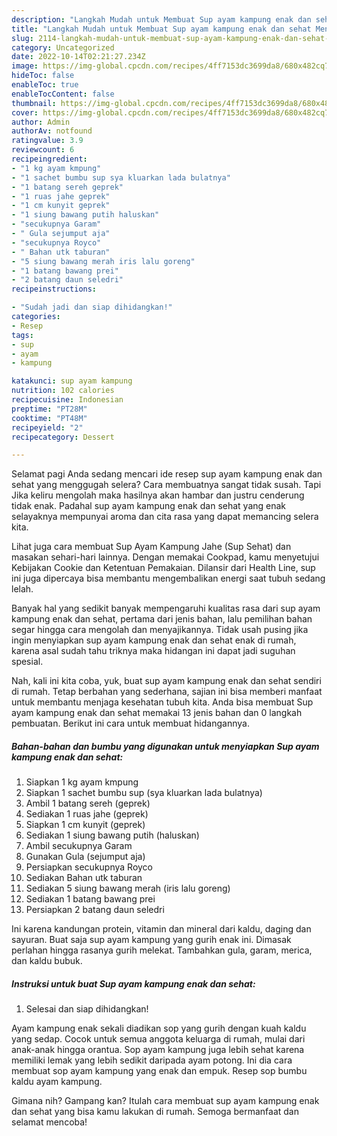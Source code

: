 ```yaml
---
description: "Langkah Mudah untuk Membuat Sup ayam kampung enak dan sehat Menu Buka Puas"
title: "Langkah Mudah untuk Membuat Sup ayam kampung enak dan sehat Menu Buka Puas"
slug: 2114-langkah-mudah-untuk-membuat-sup-ayam-kampung-enak-dan-sehat-menu-buka-puas
category: Uncategorized
date: 2022-10-14T02:21:27.234Z
image: https://img-global.cpcdn.com/recipes/4ff7153dc3699da8/680x482cq70/sup-ayam-kampung-enak-dan-sehat-foto-resep-utama.jpg
hideToc: false
enableToc: true
enableTocContent: false
thumbnail: https://img-global.cpcdn.com/recipes/4ff7153dc3699da8/680x482cq70/sup-ayam-kampung-enak-dan-sehat-foto-resep-utama.jpg
cover: https://img-global.cpcdn.com/recipes/4ff7153dc3699da8/680x482cq70/sup-ayam-kampung-enak-dan-sehat-foto-resep-utama.jpg
author: Admin
authorAv: notfound
ratingvalue: 3.9
reviewcount: 6
recipeingredient:
- "1 kg ayam kmpung"
- "1 sachet bumbu sup sya kluarkan lada bulatnya"
- "1 batang sereh geprek"
- "1 ruas jahe geprek"
- "1 cm kunyit geprek"
- "1 siung bawang putih haluskan"
- "secukupnya Garam"
- " Gula sejumput aja"
- "secukupnya Royco"
- " Bahan utk taburan"
- "5 siung bawang merah iris lalu goreng"
- "1 batang bawang prei"
- "2 batang daun seledri"
recipeinstructions:

- "Sudah jadi dan siap dihidangkan!"
categories:
- Resep
tags:
- sup
- ayam
- kampung

katakunci: sup ayam kampung 
nutrition: 102 calories
recipecuisine: Indonesian
preptime: "PT28M"
cooktime: "PT48M"
recipeyield: "2"
recipecategory: Dessert

---
```



Selamat pagi Anda sedang mencari ide resep sup ayam kampung enak dan sehat yang menggugah selera? Cara membuatnya sangat tidak susah. Tapi Jika keliru mengolah maka hasilnya akan hambar dan justru cenderung tidak enak. Padahal sup ayam kampung enak dan sehat yang enak selayaknya mempunyai aroma dan cita rasa yang dapat memancing selera kita.


Lihat juga cara membuat Sup Ayam Kampung Jahe (Sup Sehat) dan masakan sehari-hari lainnya. Dengan memakai Cookpad, kamu menyetujui Kebijakan Cookie dan Ketentuan Pemakaian. Dilansir dari Health Line, sup ini juga dipercaya bisa membantu mengembalikan energi saat tubuh sedang lelah.

Banyak hal yang sedikit banyak mempengaruhi kualitas rasa dari sup ayam kampung enak dan sehat, pertama dari jenis bahan, lalu pemilihan bahan segar hingga cara mengolah dan menyajikannya. Tidak usah pusing jika ingin menyiapkan sup ayam kampung enak dan sehat enak di rumah, karena asal sudah tahu triknya maka hidangan ini dapat jadi suguhan spesial.


Nah, kali ini kita coba, yuk, buat sup ayam kampung enak dan sehat sendiri di rumah. Tetap berbahan yang sederhana, sajian ini bisa memberi manfaat untuk membantu menjaga kesehatan tubuh kita. Anda bisa membuat Sup ayam kampung enak dan sehat memakai 13 jenis bahan dan 0 langkah pembuatan. Berikut ini cara untuk membuat hidangannya.

<!--inarticleads1-->

##### Bahan-bahan dan bumbu yang digunakan untuk menyiapkan Sup ayam kampung enak dan sehat:

1. Siapkan 1 kg ayam kmpung
1. Siapkan 1 sachet bumbu sup (sya kluarkan lada bulatnya)
1. Ambil 1 batang sereh (geprek)
1. Sediakan 1 ruas jahe (geprek)
1. Siapkan 1 cm kunyit (geprek)
1. Sediakan 1 siung bawang putih (haluskan)
1. Ambil secukupnya Garam
1. Gunakan  Gula (sejumput aja)
1. Persiapkan secukupnya Royco
1. Sediakan  Bahan utk taburan
1. Sediakan 5 siung bawang merah (iris lalu goreng)
1. Sediakan 1 batang bawang prei
1. Persiapkan 2 batang daun seledri


Ini karena kandungan protein, vitamin dan mineral dari kaldu, daging dan sayuran. Buat saja sup ayam kampung yang gurih enak ini. Dimasak perlahan hingga rasanya gurih melekat. Tambahkan gula, garam, merica, dan kaldu bubuk. 

<!--inarticleads2-->

##### Instruksi untuk buat Sup ayam kampung enak dan sehat:


1. Selesai dan siap dihidangkan!

Ayam kampung enak sekali diadikan sop yang gurih dengan kuah kaldu yang sedap. Cocok untuk semua anggota keluarga di rumah, mulai dari anak-anak hingga orantua. Sop ayam kampung juga lebih sehat karena memiliki lemak yang lebih sedikit daripada ayam potong. Ini dia cara membuat sop ayam kampung yang enak dan empuk. Resep sop bumbu kaldu ayam kampung. 

Gimana nih? Gampang kan? Itulah cara membuat sup ayam kampung enak dan sehat yang bisa kamu lakukan di rumah. Semoga bermanfaat dan selamat mencoba!
